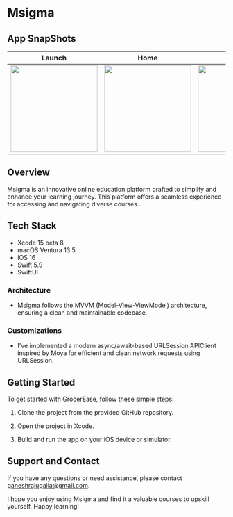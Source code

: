 # Msigma

## App SnapShots

| Launch | Home | Courses |
| -- | -- | -- |
| <img src="Msigma/Media/Launch.png" width="200"> | <img src="Msigma/Media/Home.png" width="200"> | <img src="GrocerEase/Media/Courses.png" width="200"> 

## Overview

Msigma is an innovative online education platform crafted to simplify and enhance your learning journey. This platform offers a seamless experience for accessing and navigating diverse courses..

## Tech Stack

- Xcode 15 beta 8
- macOS Ventura 13.5
- iOS 16
- Swift 5.9
- SwiftUI

### Architecture

- Msigma follows the MVVM (Model-View-ViewModel) architecture, ensuring a clean and maintainable codebase.

### Customizations

- I've implemented a modern async/await-based URLSession APIClient inspired by Moya for efficient and clean network requests using URLSession.
  
## Getting Started

To get started with GrocerEase, follow these simple steps:

1. Clone the project from the provided GitHub repository.

2. Open the project in Xcode.

3. Build and run the app on your iOS device or simulator.

## Support and Contact

If you have any questions or need assistance, please contact ganeshrajugalla@gmail.com.

I hope you enjoy using Msigma and find it a valuable courses to upskill yourself. Happy learning!
